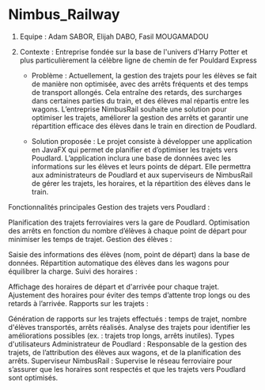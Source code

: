 # Nimbus_Railway

1. Equipe : Adam SABOR, Elijah DABO, Fasil MOUGAMADOU

2. Contexte : Entreprise fondée sur la base de l'univers d'Harry Potter et plus particulièrement la célèbre ligne de chemin de fer Pouldard Express
   
   - Problème : Actuellement, la gestion des trajets pour les élèves se fait de manière non optimisée, avec des arrêts fréquents et des temps de transport allongés. Cela entraîne des retards, des surcharges dans certaines parties du train, et des élèves mal répartis entre les wagons. L’entreprise NimbusRail souhaite une solution pour optimiser les trajets, améliorer la gestion des arrêts et garantir une répartition efficace des élèves dans le train en direction de Poudlard.
  
   - Solution proposée :
     Le projet consiste à développer une application en JavaFX qui permet de planifier et d’optimiser les trajets vers Poudlard. L’application inclura une base de données avec les informations sur les élèves et leurs points de départ. Elle permettra aux administrateurs de Poudlard et aux superviseurs de NimbusRail de gérer les trajets, les horaires, et la répartition des élèves dans le train.

Fonctionnalités principales
Gestion des trajets vers Poudlard :

Planification des trajets ferroviaires vers la gare de Poudlard.
Optimisation des arrêts en fonction du nombre d’élèves à chaque point de départ pour minimiser les temps de trajet.
Gestion des élèves :

Saisie des informations des élèves (nom, point de départ) dans la base de données.
Répartition automatique des élèves dans les wagons pour équilibrer la charge.
Suivi des horaires :

Affichage des horaires de départ et d'arrivée pour chaque trajet.
Ajustement des horaires pour éviter des temps d’attente trop longs ou des retards à l’arrivée.
Rapports sur les trajets :

Génération de rapports sur les trajets effectués : temps de trajet, nombre d'élèves transportés, arrêts réalisés.
Analyse des trajets pour identifier les améliorations possibles (ex. : trajets trop longs, arrêts inutiles).
Types d'utilisateurs
Administrateur de Poudlard :
Responsable de la gestion des trajets, de l’attribution des élèves aux wagons, et de la planification des arrêts.
Superviseur NimbusRail :
Supervise le réseau ferroviaire pour s’assurer que les horaires sont respectés et que les trajets vers Poudlard sont optimisés.

